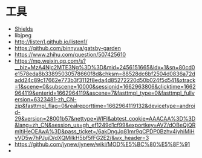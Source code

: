 # 工具
- [Shields](https://shields.io/) 
- libjpeg
- http://listen1.github.io/listen1/
- https://github.com/binnyva/gatsby-garden
- https://www.zhihu.com/question/507425610
- https://mp.weixin.qq.com/s?__biz=MzA4Njc2MTE3Ng%3D%3D&mid=2456151665&idx=1&sn=80cd0e1578eda8b33895030578660f8d&chksm=88528dc6bf2504d0836a72dadd24c89c17662e773b3f3112f8eda4d85272220d50b024f5d541&xtrack=1&scene=0&subscene=10000&sessionid=1662963806&clicktime=1662964119&enterid=1662964119&ascene=7&fasttmpl_type=0&fasttmpl_fullversion=6323481-zh_CN-zip&fasttmpl_flag=0&realreporttime=1662964119132&devicetype=android-29&version=28001b57&nettype=WIFI&abtest_cookie=AAACAA%3D%3D&lang=zh_CN&session_us=gh_ef1249d1cf99&exportkey=AVZ/dOBeQjQRmItiHeOEAwA%3D&pass_ticket=/6akDngJq81mr9qCPDP0Bzhv4iyhiMiHvVD5w7hPJujD/dXQMilkH5bf5fFG2E2/&wx_header=3
- https://github.com/jynew/jynew/wiki/MOD%E5%BC%80%E5%8F%91
- 